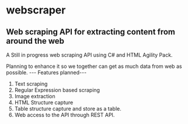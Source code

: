 # webscraper
Web scraping API for extracting content from around the web
----------------------------------------------------------------------------------------------------------------------------------

A Still in progress web scraping API using C# and HTML Agility Pack.

Planning to enhance it so we together can get as much data from web as possible.
--- Features planned---
1) Text scraping
2) Regular Expression based scraping
3) Image extraction
4) HTML Structure capture
5) Table structure capture and store as a table.
6) Web access to the API through REST API.

